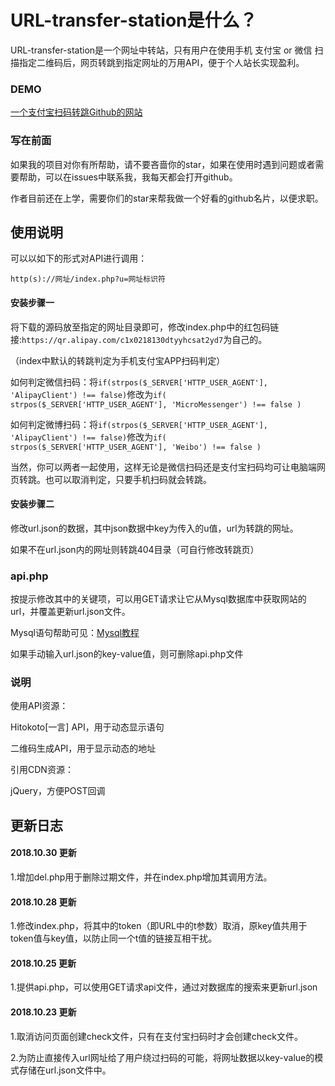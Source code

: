 # URL-transfer-station是什么？
URL-transfer-station是一个网址中转站，只有用户在使用手机 支付宝 or 微信 扫描指定二维码后，网页转跳到指定网址的万用API，便于个人站长实现盈利。

### DEMO

[一个支付宝扫码转跳Github的网站](http://api.jx3pvall.com/?u=github)

### 写在前面

如果我的项目对你有所帮助，请不要吝啬你的star，如果在使用时遇到问题或者需要帮助，可以在issues中联系我，我每天都会打开github。

作者目前还在上学，需要你们的star来帮我做一个好看的github名片，以便求职。

## 使用说明

可以以如下的形式对API进行调用：

```
http(s)://网址/index.php?u=网址标识符
```

#### 安装步骤一

将下载的源码放至指定的网址目录即可，修改index.php中的红包码链接:`https://qr.alipay.com/c1x0218130dtyyhcsat2yd7`为自己的。

（index中默认的转跳判定为手机支付宝APP扫码判定）

如何判定微信扫码：将`if(strpos($_SERVER['HTTP_USER_AGENT'], 'AlipayClient') !== false)`修改为`if( strpos($_SERVER['HTTP_USER_AGENT'], 'MicroMessenger') !== false )`

如何判定微博扫码：将`if(strpos($_SERVER['HTTP_USER_AGENT'], 'AlipayClient') !== false)`修改为`if( strpos($_SERVER['HTTP_USER_AGENT'], 'Weibo') !== false )`

当然，你可以两者一起使用，这样无论是微信扫码还是支付宝扫码均可让电脑端网页转跳。也可以取消判定，只要手机扫码就会转跳。

#### 安装步骤二

修改url.json的数据，其中json数据中key为传入的u值，url为转跳的网址。

如果不在url.json内的网址则转跳404目录（可自行修改转跳页）

### api.php

按提示修改其中的关键项，可以用GET请求让它从Mysql数据库中获取网站的url，并覆盖更新url.json文件。

Mysql语句帮助可见：[Mysql教程](http://www.runoob.com/mysql/mysql-tutorial.html)

如果手动输入url.json的key-value值，则可删除api.php文件

### 说明
使用API资源：

Hitokoto[一言] API，用于动态显示语句

二维码生成API，用于显示动态的地址

引用CDN资源：

jQuery，方便POST回调

## 更新日志
#### 2018.10.30 更新

1.增加del.php用于删除过期文件，并在index.php增加其调用方法。

#### 2018.10.28 更新

1.修改index.php，将其中的token（即URL中的t参数）取消，原key值共用于token值与key值，以防止同一个t值的链接互相干扰。

#### 2018.10.25 更新

1.提供api.php，可以使用GET请求api文件，通过对数据库的搜索来更新url.json

#### 2018.10.23 更新

1.取消访问页面创建check文件，只有在支付宝扫码时才会创建check文件。

2.为防止直接传入url网址给了用户绕过扫码的可能，将网址数据以key-value的模式存储在url.json文件中。
